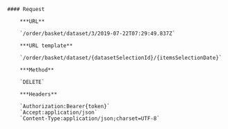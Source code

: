     #### Request

        ***URL**

        `/order/basket/dataset/3/2019-07-22T07:29:49.837Z`

        ***URL template**

        `/order/basket/dataset/{datasetSelectionId}/{itemsSelectionDate}`

        ***Method**

        `DELETE`

        ***Headers**

        `Authorization:Bearer{token}`
        `Accept:application/json`
        `Content-Type:application/json;charset=UTF-8`
